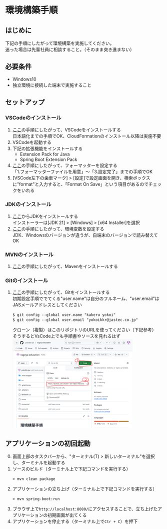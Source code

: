 # 環境構築手順

## はじめに
下記の手順にしたがって環境構築を実施してください。\
迷った場合は先輩社員に相談すること。（そのまま突き進まない）

## 必要条件
- Windows10
- 独立環境に接続した端末で実施すること

## セットアップ
### VSCodeのインストール
1. [ここ](https://qiita.com/furu38/items/6776acba6621012ee475)の手順にしたがって、VSCodeをインストールする\
日本語化までの手順でOK、CloudFormationのインストール以降は実施不要
2. VSCodeを起動する
3. 下記の拡張機能をインストールする
     - Extension Pack for Java
     - Spring Boot Extension Pack
4. [ここ](https://qiita.com/ryo8000/items/60714fa9c5ce261c1798)の手順にしたがって、フォーマッターを設定する\
「1.フォーマッターファイルを用意」～「3.設定完了」までの手順でOK
5. [VSCode左下の歯車マーク] > [設定]で設定画面を開き、検索ボックスに"format"と入力すると、「Format On Save」という項目があるのでチェックをいれる

### JDKのインストール
1. [ここ](https://www.oracle.com/jp/java/technologies/downloads/#jdk21-windows)からJDKをインストールする\
インストーラーは[JDK 21] > [Windows] > [x64 Installer]を選択
2. [ここ](https://www.javadrive.jp/start/install/index4.html)の手順にしたがって、環境変数を設定する\
JDK、Windowsのバージョンが違うが、自端末のバージョンで読み替えてOK

### MVNのインストール
1. [ここ](https://web-dev.hatenablog.com/entry/maven/windows-install)の手順にしたがって、Mavenをインストールする

### Gitのインストール
1. [ここ](https://qiita.com/nmosfet556/items/5c306380ddf46a58e6a2)の手順にしたがって、Gitをインストールする\
初期設定手順ででてくる"user.name"は自分のフルネーム、"user.email"はJASメールアドレスとしてください
    ```
    $ git config --global user.name "kakeru yokoi"
    $ git config --global user.email "yokoikkr@jastec.co.jp"
    ```
   クローン（複製）はこのリポジトリのURLを使ってください（下記参考）\
   そうするとVsCode上でも手順書やソースを見れるはず
   <img src="image-1.png" width="80%">

## アプリケーションの初回起動
0. 画面上部のタスクバーから、"ターミナル(T) > 新しいターミナル"を選択し、ターミナルを起動する
1. ソースのビルド（ターミナル上で下記コマンドを実行する）
    ```
    > mvn clean package  
    ```
2. アプリケーションの立ち上げ（ターミナル上で下記コマンドを実行する）
    ```
    > mvn spring-boot:run 
    ```
3. ブラウザ上で`http://localhost:8080/`にアクセスすることで、立ち上げたアプリケーションの初期画面が出てくる
4. アプリケーションを停止する（ターミナル上で`Ctr + C`）を押下